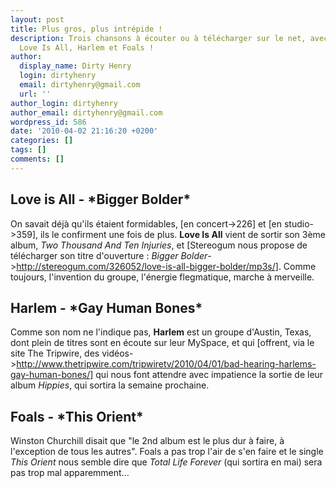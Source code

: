 ```yaml
---
layout: post
title: Plus gros, plus intrépide !
description: Trois chansons à écouter ou à télécharger sur le net, avec au programme,
  Love Is All, Harlem et Foals !
author:
  display_name: Dirty Henry
  login: dirtyhenry
  email: dirtyhenry@gmail.com
  url: ''
author_login: dirtyhenry
author_email: dirtyhenry@gmail.com
wordpress_id: 586
date: '2010-04-02 21:16:20 +0200'
categories: []
tags: []
comments: []
---
```

<h2>Love is All - *Bigger Bolder*</h2>

On savait déjà qu'ils étaient formidables, [en concert->226] et [en studio->359], ils le confirment une fois de plus. __Love Is All__ vient de sortir son 3ème album, *Two Thousand And Ten Injuries*, et [Stereogum nous propose de télécharger son titre d'ouverture : *Bigger Bolder*->http://stereogum.com/326052/love-is-all-bigger-bolder/mp3s/]. Comme toujours, l'invention du groupe, l'énergie flegmatique, marche à merveille.

<h2>Harlem - *Gay Human Bones*</h2>

Comme son nom ne l'indique pas, __Harlem__ est un groupe d'Austin, Texas, dont plein de titres sont en écoute sur leur MySpace, et qui [offrent, via le site The Tripwire, des vidéos->http://www.thetripwire.com/tripwiretv/2010/04/01/bad-hearing-harlems-gay-human-bones/] qui nous font attendre avec impatience la sortie de leur album *Hippies*, qui sortira la semaine prochaine.

<h2>Foals - *This Orient*</h2>

Winston Churchill disait que "le 2nd album est le plus dur à faire, à l'exception de tous les autres". Foals a pas trop l'air de s'en faire et le single *This Orient* nous semble dire que *Total Life Forever* (qui sortira en mai) sera pas trop mal apparemment...

<object width="500" height="300"><param name="movie" value="http://www.youtube.com/v/jX7sniIVmtM&hl=fr_FR&fs=1&"></param><param name="allowFullScreen" value="true"></param><param name="allowscriptaccess" value="always"></param><embed src="http://www.youtube.com/v/jX7sniIVmtM&hl=fr_FR&fs=1&" type="application/x-shockwave-flash" allowscriptaccess="always" allowfullscreen="true" width="500" height="300"></embed></object>
